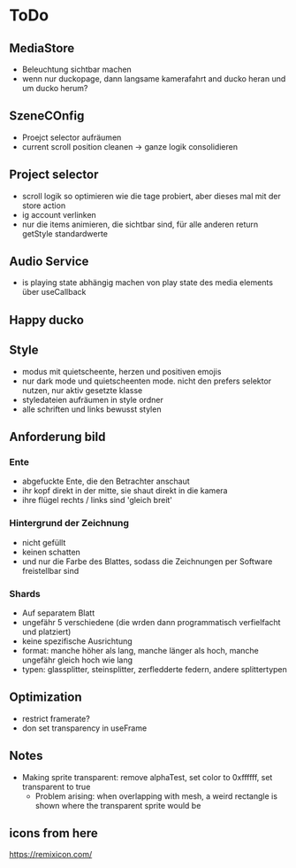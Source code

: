 # ToDo

## MediaStore

- Beleuchtung sichtbar machen
- wenn nur duckopage, dann langsame kamerafahrt and ducko heran und um ducko herum?

## SzeneCOnfig

- Proejct selector aufräumen
- current scroll position cleanen -> ganze logik consolidieren

## Project selector

- scroll logik so optimieren wie die tage probiert, aber dieses mal mit der store action
- ig account verlinken
- nur die items animieren, die sichtbar sind, für alle anderen return getStyle standardwerte

## Audio Service

- is playing state abhängig machen von play state des media elements über useCallback

## Happy ducko

## Style

- modus mit quietscheente, herzen und positiven emojis
- nur dark mode und quietscheenten mode. nicht den prefers selektor nutzen, nur aktiv gesetzte klasse
- styledateien aufräumen in style ordner
- alle schriften und links bewusst stylen

## Anforderung bild

### Ente

- abgefuckte Ente, die den Betrachter anschaut
- ihr kopf direkt in der mitte, sie shaut direkt in die kamera
- ihre flügel rechts / links sind 'gleich breit'

### Hintergrund der Zeichnung

- nicht gefüllt
- keinen schatten
- und nur die Farbe des Blattes, sodass die Zeichnungen per Software freistellbar sind

### Shards

- Auf separatem Blatt
- ungefähr 5 verschiedene (die wrden dann programmatisch verfielfacht und platziert)
- keine spezifische Ausrichtung
- format: manche höher als lang, manche länger als hoch, manche ungefähr gleich hoch wie lang
- typen: glassplitter, steinsplitter, zerfledderte federn, andere splittertypen

## Optimization

- restrict framerate?
- don set transparency in useFrame

## Notes

- Making sprite transparent: remove alphaTest, set color to 0xffffff, set transparent to true
  - Problem arising: when overlapping with mesh, a weird rectangle is shown where the transparent sprite would be

## icons from here

https://remixicon.com/
